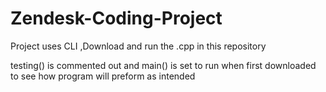 # Zendesk-Coding-Project

Project uses CLI
,Download and run the .cpp in this repository

testing() is commented out and main() is set to run when
first downloaded to see how program will preform as intended
